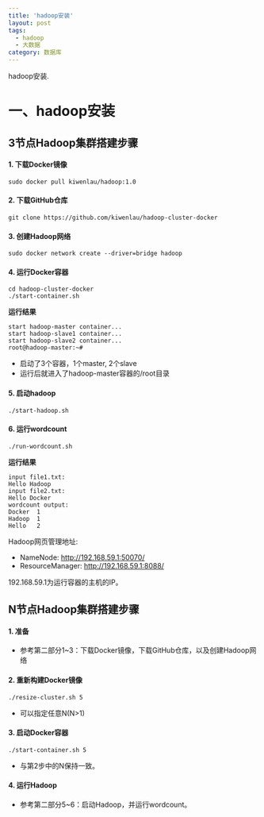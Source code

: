 ```yaml
---
title: 'hadoop安装'
layout: post
tags:
  - hadoop
  - 大数据
category: 数据库
---
```

hadoop安装.

<!--more-->

# 一、hadoop安装

## 3节点Hadoop集群搭建步骤

#### **1. 下载Docker镜像**

```
sudo docker pull kiwenlau/hadoop:1.0
```

#### **2. 下载GitHub仓库**

```
git clone https://github.com/kiwenlau/hadoop-cluster-docker
```

#### **3. 创建Hadoop网络**

```
sudo docker network create --driver=bridge hadoop
```

#### **4. 运行Docker容器**

```
cd hadoop-cluster-docker
./start-container.sh
```

**运行结果**

```
start hadoop-master container...
start hadoop-slave1 container...
start hadoop-slave2 container...
root@hadoop-master:~#
```

- 启动了3个容器，1个master, 2个slave
- 运行后就进入了hadoop-master容器的/root目录

#### **5. 启动hadoop**

```
./start-hadoop.sh
```

#### **6. 运行wordcount**

```
./run-wordcount.sh
```

**运行结果**

```
input file1.txt:
Hello Hadoop
input file2.txt:
Hello Docker
wordcount output:
Docker	1
Hadoop	1
Hello	2
```

Hadoop网页管理地址:

- NameNode: http://192.168.59.1:50070/
- ResourceManager: http://192.168.59.1:8088/

192.168.59.1为运行容器的主机的IP。

## N节点Hadoop集群搭建步骤

#### **1. 准备**

- 参考第二部分1~3：下载Docker镜像，下载GitHub仓库，以及创建Hadoop网络

#### **2. 重新构建Docker镜像**

```
./resize-cluster.sh 5
```

- 可以指定任意N(N>1)

#### **3. 启动Docker容器**

```
./start-container.sh 5
```

- 与第2步中的N保持一致。

#### **4. 运行Hadoop**

- 参考第二部分5~6：启动Hadoop，并运行wordcount。
